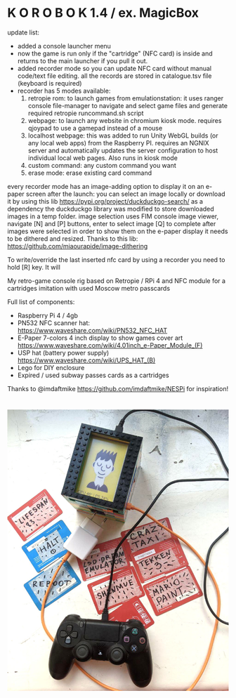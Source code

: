 # K O R O B O K  1.4 / ex. MagicBox

update list:
- added a console launcher menu
- now the game is run only if the "cartridge" (NFC card) is inside and returns to the main launcher if you pull it out.
- added recorder mode so you can update NFC card without manual code/text file editing. all the records are stored in catalogue.tsv file (keyboard is required)
- recorder has 5 modes available:
  1) retropie rom: to launch games from emulationstation: it uses ranger console file-manager to navigate and select game files and generate required retropie runcommand.sh script
  2) webpage: to launch any website in chromium kiosk mode. requires qjoypad to use a gamepad instead of a mouse
  3) localhost webpage: this was added to run Unity WebGL builds (or any local web apps) from the Raspberry PI. requires an NGNIX server and automatically updates the server configuration to host individual local web pages. Also runs in kiosk mode
  4) custom command: any custom command you want
  5) erase mode: erase existing card command

every recorder mode has an image-adding option to display it on an e-paper screen after the launch:
you can select an image locally or download it by using this lib https://pypi.org/project/duckduckgo-search/ as a dependency
the duckduckgo library was modified to store downloaded images in a temp folder.
image selection uses FIM console image viewer, navigate [N] and [P] buttons, enter to select image [Q] to complete
after images were selected in order to show them on the e-paper display it needs to be dithered and resized. Thanks to this lib: https://github.com/miaourapide/image-dithering 

To write/override the last inserted nfc card by using a recorder you need to hold [R] key. It will  

My retro-game console rig based on Retropie / RPi 4 and NFC module for a cartridges imitation with used Moscow metro passcards

Full list of components:
- Raspberry Pi 4 / 4gb
- PN532 NFC scanner hat: https://www.waveshare.com/wiki/PN532_NFC_HAT 
- E-Paper 7-colors 4 inch display to show games cover art https://www.waveshare.com/wiki/4.01inch_e-Paper_Module_(F)
- USP hat (battery power supply) https://www.waveshare.com/wiki/UPS_HAT_(B)
- Lego for DIY enclosure  
- Expired / used subway passes cards as a cartridges


Thanks to @imdaftmike https://github.com/imdaftmike/NESPi for inspiration!
#
![alt text](https://raw.githubusercontent.com/wasdswag/MagicBox/main/MAGICBOX_ALL.jpg?raw=true)
